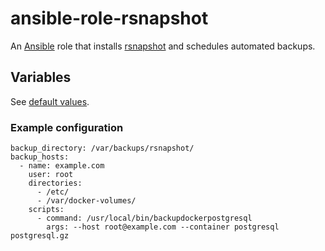 # ansible-role-rsnapshot

An [Ansible](https://www.ansible.com/) role that installs
[rsnapshot](http://rsnapshot.org/) and schedules automated backups.

## Variables

See [default values](./defaults/main.yml).

### Example configuration

```
backup_directory: /var/backups/rsnapshot/
backup_hosts:
  - name: example.com
    user: root
    directories:
      - /etc/
      - /var/docker-volumes/
    scripts:
      - command: /usr/local/bin/backupdockerpostgresql
        args: --host root@example.com --container postgresql postgresql.gz
```
